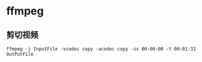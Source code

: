 # ffmpeg

## 剪切视频

```
ffmpeg -i InputFile -vcodec copy -acodec copy -ss 00:00:00 -t 00:01:32 OutPutFile
```
